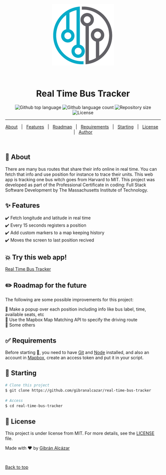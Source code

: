 <div align="center" id="top"> 
  <img src="images/mapbox-icon2.png" alt="Real Time Bus Tracker" />

  &#xa0;

  <!-- <a href="https://realtimebustracker.netlify.app">Demo</a> -->
</div>

<h1 align="center">Real Time Bus Tracker</h1>

<p align="center">
  <img alt="Github top language" src="https://img.shields.io/github/languages/top/gibranalcazar/real-time-bus-tracker?color=56BEB8">

  <img alt="Github language count" src="https://img.shields.io/github/languages/count/gibranalcazar/real-time-bus-tracker?color=56BEB8">

  <img alt="Repository size" src="https://img.shields.io/github/repo-size/gibranalcazar/real-time-bus-tracker?color=56BEB8">

  <img alt="License" src="https://img.shields.io/github/license/gibranalcazar/real-time-bus-tracker?color=56BEB8">

  <!-- <img alt="Github issues" src="https://img.shields.io/github/issues/gibranalcazar/real-time-bus-tracker?color=56BEB8" /> -->

  <!-- <img alt="Github forks" src="https://img.shields.io/github/forks/gibranalcazar/real-time-bus-tracker?color=56BEB8" /> -->

  <!-- <img alt="Github stars" src="https://img.shields.io/github/stars/gibranalcazar/real-time-bus-tracker?color=56BEB8" /> -->
</p>

<!-- Status

<h4 align="center"> 
	🚧  Real Time Bus Tracker 🚀 Under construction...  🚧
</h4>  -->

<hr>

<p align="center">
  <a href="#dart-about">About</a> &#xa0; | &#xa0; 
  <a href="#sparkles-features">Features</a> &#xa0; | &#xa0;
  <a href=":pencil2:-Roadmap">Roadmap</a> &#xa0; | &#xa0;
  <a href="#white_check_mark-requirements">Requirements</a> &#xa0; | &#xa0;
  <a href="#checkered_flag-starting">Starting</a> &#xa0; | &#xa0;
  <a href="#memo-license">License</a> &#xa0; | &#xa0;
  <a href="https://github.com/gibranalcazar" target="_blank">Author</a>
</p>

<br>

## :dart: About ##

There are many bus routes that share their info online in real time. You can fetch that info and use position for instance to trace their units. This web app is tracking one bus witch goes from Harvard to MIT. This project was developed as part of the Professional Certificate in coding: Full Stack Software Development by The Massachusetts Institute of Technology.

## :sparkles: Features ##

:heavy_check_mark: Fetch longitude and latitude in real time\
:heavy_check_mark: Every 15 seconds registers a position\
:heavy_check_mark: Add custom markers to a map keeping history\
:heavy_check_mark: Moves the screen to last position recived

## :boom: Try this web app! ##

<brk>
<a href="https://gibranalcazar.github.io/Real-Time-Bus-Tracker/" target="_blank">Real Time Bus Tracker</a>

## :pencil2: Roadmap for the future ##

The following are some possible improvements for this project:

:bus: Make a popup over each position including info like bus label, time, available seats, etc\
:bus: Use the Mapbox Map Matching API to specify the driving route\
:bus: Some others


## :white_check_mark: Requirements ##

Before starting :checkered_flag:, you need to have [Git](https://git-scm.com) and [Node](https://nodejs.org/en/) installed, and also an account in [Mapbox](https://www.mapbox.com/), create an access token and put it in your script.

## :checkered_flag: Starting ##

```bash
# Clone this project
$ git clone https://github.com/gibranalcazar/real-time-bus-tracker

# Access
$ cd real-time-bus-tracker

```

## :memo: License ##

This project is under license from MIT. For more details, see the [LICENSE](LICENSE) file.


Made with :heart: by <a href="https://github.com/gibranalcazar" target="_blank">Gibrán Alcázar</a>

&#xa0;

<a href="#top">Back to top</a>
